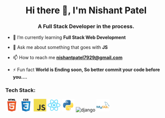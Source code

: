 
<h1 align="center">Hi there 👋, I'm Nishant Patel</h1>
<h3 align="center">A Full Stack Developer in the process.</h3>

<!-- <h3 align="left">Connect with me:</h3> -->

- 🌱 I’m currently learning **Full Stack Web Development**

- 💬 Ask me about something that goes with **JS**

- 📫 How to reach me **nishantpatel7929@gmail.com**

- ⚡ Fun fact **World is Ending soon, So better commit your code before you....**

<p align="left">
</p>

<h3 align="left">Tech Stack:</h3>
<p align="left"> 
<!--   <a href="https://www.w3.org/html/" target="_blank" rel="noreferrer">  -->
<!--   </a> -->
    
<img src="https://raw.githubusercontent.com/devicons/devicon/master/icons/html5/html5-original-wordmark.svg" alt="html5" width="40" height="40"/> 
  
<img src="https://raw.githubusercontent.com/devicons/devicon/master/icons/css3/css3-original-wordmark.svg" alt="css3" width="40" height="40"/> 

<img src="https://raw.githubusercontent.com/devicons/devicon/master/icons/javascript/javascript-original.svg" alt="javascript" width="40" height="40"/> 
 
<img src="https://raw.githubusercontent.com/devicons/devicon/master/icons/react/react-original.svg" alt="react" width="40" height="40"/> 
  
<img src="https://raw.githubusercontent.com/devicons/devicon/master/icons/python/python-original.svg" alt="python" width="40" height="40"/> 

<img src="https://cdn.worldvectorlogo.com/logos/django.svg" alt="django" width="40" height="40"/> 

<img src="https://raw.githubusercontent.com/devicons/devicon/master/icons/mysql/mysql-original-wordmark.svg" alt="mysql" width="40" height="40"/> 

</p>

